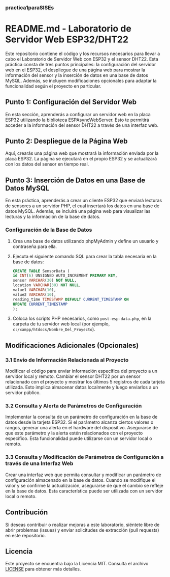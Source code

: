 ### practica1paraSISEs
# README.md - Laboratorio de Servidor Web ESP32/DHT22

Este repositorio contiene el código y los recursos necesarios para llevar a cabo el Laboratorio de Servidor Web con ESP32 y el sensor DHT22. Esta práctica consta de tres puntos principales: la configuración del servidor web en el ESP32, el despliegue de una página web para mostrar la información del sensor y la inserción de datos en una base de datos MySQL. Además, se incluyen modificaciones opcionales para adaptar la funcionalidad según el proyecto en particular.

## Punto 1: Configuración del Servidor Web

En esta sección, aprenderás a configurar un servidor web en la placa ESP32 utilizando la biblioteca ESPAsyncWebServer. Esto te permitirá acceder a la información del sensor DHT22 a través de una interfaz web.

## Punto 2: Despliegue de la Página Web

Aquí, crearás una página web que mostrará la información enviada por la placa ESP32. La página se ejecutará en el propio ESP32 y se actualizará con los datos del sensor en tiempo real.

## Punto 3: Inserción de Datos en una Base de Datos MySQL

En esta práctica, aprenderás a crear un cliente ESP32 que enviará lecturas de sensores a un servidor PHP, el cual insertará los datos en una base de datos MySQL. Además, se incluirá una página web para visualizar las lecturas y la información de la base de datos.

### Configuración de la Base de Datos

1. Crea una base de datos utilizando phpMyAdmin y define un usuario y contraseña para ella.

2. Ejecuta el siguiente comando SQL para crear la tabla necesaria en la base de datos:

    ```sql
    CREATE TABLE SensorData (
    id INT(6) UNSIGNED AUTO_INCREMENT PRIMARY KEY,
    sensor VARCHAR(30) NOT NULL,
    location VARCHAR(30) NOT NULL,
    value1 VARCHAR(10),
    value2 VARCHAR(10),
    reading_time TIMESTAMP DEFAULT CURRENT_TIMESTAMP ON
    UPDATE CURRENT_TIMESTAMP
    );
    ```

3. Coloca los scripts PHP necesarios, como `post-esp-data.php`, en la carpeta de tu servidor web local (por ejemplo, `c:/xampp/htdocs/Nombre_Del_Proyecto`).

## Modificaciones Adicionales (Opcionales)

### 3.1 Envío de Información Relacionada al Proyecto

Modificar el código para enviar información específica del proyecto a un servidor local y remoto. Cambiar el sensor DHT22 por un sensor relacionado con el proyecto y mostrar los últimos 5 registros de cada tarjeta utilizada. Esto implica almacenar datos localmente y luego enviarlos a un servidor público.

### 3.2 Consulta y Alerta de Parámetros de Configuración

Implementar la consulta de un parámetro de configuración en la base de datos desde la tarjeta ESP32. Si el parámetro alcanza ciertos valores o rangos, generar una alerta en el hardware del dispositivo. Asegurarse de que este parámetro y la alerta estén relacionados con el proyecto específico. Esta funcionalidad puede utilizarse con un servidor local o remoto.

### 3.3 Consulta y Modificación de Parámetros de Configuración a través de una Interfaz Web

Crear una interfaz web que permita consultar y modificar un parámetro de configuración almacenado en la base de datos. Cuando se modifique el valor y se confirme la actualización, asegurarse de que el cambio se refleje en la base de datos. Esta característica puede ser utilizada con un servidor local o remoto.

## Contribución

Si deseas contribuir o realizar mejoras a este laboratorio, siéntete libre de abrir problemas (issues) y enviar solicitudes de extracción (pull requests) en este repositorio.

## Licencia

Este proyecto se encuentra bajo la Licencia MIT. Consulta el archivo [LICENSE](LICENSE) para obtener más detalles.

